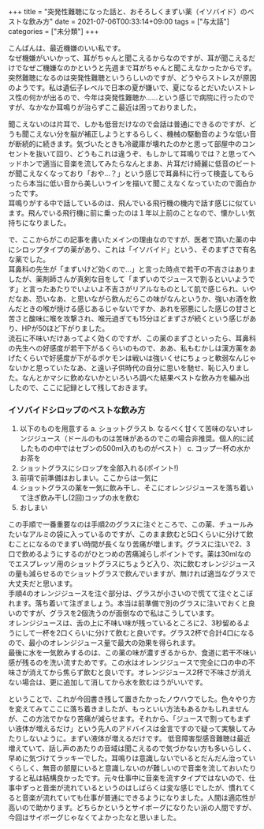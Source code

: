 +++
title = "突発性難聴になった話と、おそろしくまずい薬（イソバイド）のベストな飲み方"
date = 2021-07-06T00:33:14+09:00
tags = ["与太話"]
categories = ["未分類"]
+++

こんばんは、最近機嫌のいい私です。  
なぜ機嫌がいいかって、耳がちゃんと聞こえるからなのですが、耳が聞こえるだけでなぜご機嫌なのかというと先週まで耳がちゃんと聞こえなかったからです。  
突然難聴になるのは突発性難聴というらしいのですが、どうやらストレスが原因のようです。私は遺伝子レベルで日本の夏が嫌いで、夏になるとだいたいストレス性の何かが出るので、今年は突発性難聴か……という感じで病院に行ったのですが、なかなか耳鳴りが治らずここ最近は困っておりました。  
<!--more-->
聞こえないのは片耳で、しかも低音だけなので会話は普通にできるのですが、どうも聞こえない分を脳が補正しようとするらしく、機械の駆動音のような低い音が断続的に続きます。気づいたときも冷蔵庫が壊れたのかと思って部屋中のコンセントを抜いて回り、どうもこれは違うぞ、もしかして耳鳴りでは？と思ってヘッドホンで適当に音楽を流してみたらなんとまあ、片耳だけ綺麗に低音のビートが聞こえなくなっており「おや…？」という感じで耳鼻科に行って検査してもらったら本当に低い音から美しいラインを描いて聞こえなくなっていたので面白かったです。  
耳鳴りがする中で話しているのは、飛んでいる飛行機の機内で話す感じに似ています。飛んでいる飛行機に前に乗ったのは１年以上前のことなので、懐かしい気持ちになりました。  

で、ここからがこの記事を書いたメインの理由なのですが、医者で頂いた薬の中にシロップタイプの薬があり、これは「イソバイド」という、そのまずさで有名な薬でした。  
耳鼻科の先生が「まずいけど効くので…」と言った時点で若干の不吉さはありましたが、薬剤師さんが真剣な目をして「まずいのでジュースで割るといいようです」と言ったあたりでいよいよ不吉さがリアルなものとして肌で感じられ、いやだなあ、恐いなあ、と思いながら飲んだらこの味がなんというか、強いお酒を飲んだときの喉が焼ける感じあるじゃないですか、あれを邪悪にした感じの甘さと苦さと酸味に喉を攻撃され、喉元過ぎても15分ほどまずさが続くという感じがあり、HPが50ほど下がりました。  
流石に不味いだけあってよく効くのですが、この薬のまずさといったら、耳鼻科の先生への好感度が若干下がるくらいのもので、ああ、私もむかしは漢方薬をあげたくらいで好感度が下がるポケモンは戦いは強いくせにちょっと軟弱なんじゃないかと思っていたなあ、と遠い子供時代の自分に思いを馳せ、恥じ入りました。なんとかマシに飲めないかといろいろ調べた結果ベストな飲み方を編み出したので、ここに記録として残しておきます。  

### イソバイドシロップのベストな飲み方
1. 以下のものを用意する
    a. ショットグラス
    b. なるべく甘くて苦味のないオレンジジュース（ドールのものは苦味があるのでこの場合非推奨。個人的に試したものの中ではセブンの500ml入のものがベスト）
    c. コップ一杯の水かお茶を
2. ショットグラスにシロップを全部入れる(ポイント!)
3. 前項で前準備はおしまい。ここからは一気に
4. ショットグラスの薬を一気に飲み干し、そこにオレンジジュースを落ち着いて注ぎ飲み干し(2回)コップの水を飲む
5. おしまい

この手順で一番重要なのは手順2のグラスに注ぐところで、この薬、チュールみたいなアルミの袋に入っているのですが、このまま飲むと5口くらいに分けて飲むことになるのでまずい時間が長くなり苦痛が増します。グラスに注いで2、3口で飲めるようにするのがひとつめの苦痛減らしポイントです。薬は30mlなのでエスプレッソ用のショットグラスにちょうど入り、次に飲むオレンジジュースの量も減らせるのでショットグラスで飲んでいますが、無ければ適当なグラスで大丈夫だと思います。  
手順4のオレンジジュースを注ぐ部分は、グラスが小さいので慌てて注ぐとこぼれます。落ち着いて注ぎましょう。本当は前準備で別のグラスに注いでおくと良いのですが、グラスを2個洗うのが面倒なので私はこうしています。  
オレンジジュースは、舌の上に不味い味が残っているところに2、3秒留めるようにして一杯を2口くらいに分けて飲むと良いです。グラス2杯で合計4口になるので、最小のオレンジジュース量で最大の効果を得られます。  
最後に水を一気飲みするのは、この薬の味が濃すぎるからか、食道に若干不味い感が残るのを洗い流すためです。この水はオレンジジュースで完全に口の中の不味さが消えてから焦らず飲むと良いです。オレンジジュース2杯で不味さが消えない場合は、更に追加して消してから水を飲むほうがいいです。  

ということで、これが今回書き残して置きたかったノウハウでした。色々やり方を変えてみてここに落ち着きましたが、もっといい方法もあるかもしれませんが、この方法でかなり苦痛が減らせます。それから、「ジュースで割ってもまずい液体が増えるだけ」という先人のアドバイスは金言ですので疑って実験してみたりしないように。まずい液体が増えるだけです。
低音障害型感音難聴は最近増えていて、話し声のあたりの音域は聞こえるので気づかない方も多いらしく、早めに気づけてラッキーでした。耳鳴りは意識しないでいるとだんだん治っていくらしく、無音の部屋にいると意識しないのが難しいので音楽を流しておいたりすると私は結構良かったです。元々仕事中に音楽を流すタイプではないので、仕事中ずっと音楽が流れているというのはしばらくは変な感じでしたが、慣れてくると音楽が流れていても仕事が普通にできるようになりました。人間は適応性が高いので助かります。どちらかというとサイボーグになりたい派の人間ですが、今回はサイボーグじゃなくてよかったなと思いました。